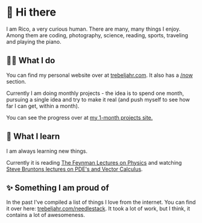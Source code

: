 # 👋 Hi there

I am Rico, a very curious human. There are many, many things I enjoy. Among them are coding, photography, science, reading, sports, traveling and playing the piano.

## 👨‍💻 What I do

You can find my personal website over at [trebeljahr.com](https://trebeljahr.com). It also has a [/now](https://trebeljahr.com/now) section. 

Currently I am doing monthly projects - the idea is to spend one month, pursuing a single idea and try to make it real (and push myself to see how far I can get, within a month).

You can see the progress over at [my 1-month projects site.](https://trebeljahr.com/1-month-projects)

## 📖 What I learn

I am always learning new things. 

Currently it is reading [The Feynman Lectures on Physics](https://www.feynmanlectures.caltech.edu/index.html) and watching [Steve Bruntons lectures on PDE's and Vector Calculus](https://www.youtube.com/playlist?list=PLMrJAkhIeNNQromC4WswpU1krLOq5Ro6S). 

## ✨ Something I am proud of

In the past I've compiled a list of things I love from the internet. You can find it over here: [trebeljahr.com/needlestack](https://trebeljahr.com/needlestack). It took a lot of work, but I think, it contains a lot of awesomeness. 

